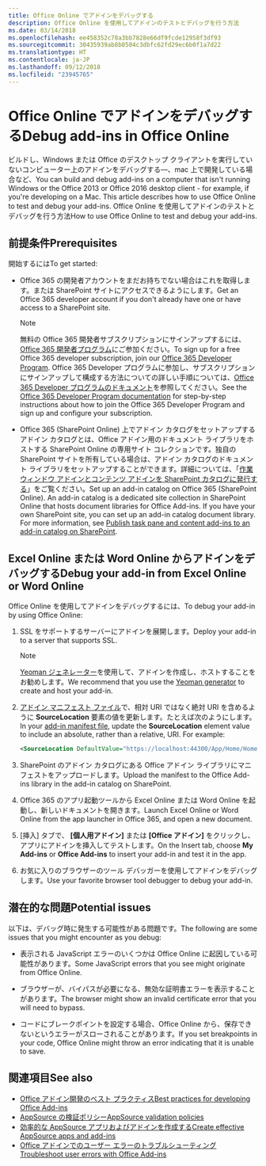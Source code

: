 ```yaml
---
title: Office Online でアドインをデバッグする
description: Office Online を使用してアドインのテストとデバッグを行う方法
ms.date: 03/14/2018
ms.openlocfilehash: ee458352c78a3bb7828e66df9fcde12958f3df93
ms.sourcegitcommit: 30435939ab8b8504c3dbfc62fd29ec6b0f1a7d22
ms.translationtype: HT
ms.contentlocale: ja-JP
ms.lasthandoff: 09/12/2018
ms.locfileid: "23945765"
---
```

# <a name="debug-add-ins-in-office-online"></a><span data-ttu-id="f113d-103">Office Online でアドインをデバッグする</span><span class="sxs-lookup"><span data-stu-id="f113d-103">Debug add-ins in Office Online</span></span>


<span data-ttu-id="f113d-104">ビルドし、Windows または Office のデスクトップ クライアントを実行していないコンピューター上のアドインをデバッグする&mdash;、mac 上で開発している場合など、</span><span class="sxs-lookup"><span data-stu-id="f113d-104">You can build and debug add-ins on a computer that isn't running Windows or the Office 2013 or Office 2016 desktop client - for example, if you're developing on a Mac. This article describes how to use Office Online to test and debug your add-ins.</span></span> <span data-ttu-id="f113d-105">Office Online を使用してアドインのテストとデバッグを行う方法</span><span class="sxs-lookup"><span data-stu-id="f113d-105">How to use Office Online to test and debug your add-ins.</span></span> 

## <a name="prerequisites"></a><span data-ttu-id="f113d-106">前提条件</span><span class="sxs-lookup"><span data-stu-id="f113d-106">Prerequisites</span></span>

<span data-ttu-id="f113d-107">開始するには</span><span class="sxs-lookup"><span data-stu-id="f113d-107">To get started:</span></span>

- <span data-ttu-id="f113d-108">Office 365 の開発者アカウントをまだお持ちでない場合はこれを取得します。または SharePoint サイトにアクセスできるようにします。</span><span class="sxs-lookup"><span data-stu-id="f113d-108">Get an Office 365 developer account if you don't already have one or have access to a SharePoint site.</span></span>
    
  > [!NOTE]
  > <span data-ttu-id="f113d-109">無料の Office 365 開発者サブスクリプションにサインアップするには、[Office 365 開発者プログラム](https://developer.microsoft.com/office/dev-program)にご参加ください。</span><span class="sxs-lookup"><span data-stu-id="f113d-109">To sign up for a free Office 365 developer subscription, join our [Office 365 Developer Program](https://developer.microsoft.com/office/dev-program).</span></span> <span data-ttu-id="f113d-110">Office 365 Developer プログラムに参加し、サブスクリプションにサインアップして構成する方法についての詳しい手順については、[Office 365 Developer プログラムのドキュメント](https://docs.microsoft.com/office/developer-program/office-365-developer-program)を参照してください。</span><span class="sxs-lookup"><span data-stu-id="f113d-110">See the [Office 365 Developer Program documentation](https://docs.microsoft.com/office/developer-program/office-365-developer-program) for step-by-step instructions about how to join the Office 365 Developer Program and sign up and configure your subscription.</span></span>
     
- <span data-ttu-id="f113d-p103">Office 365 (SharePoint Online) 上でアドイン カタログをセットアップするアドイン カタログとは、Office アドイン用のドキュメント ライブラリをホストする SharePoint Online の専用サイト コレクションです。独自の SharePoint サイトを所有している場合は、アドイン カタログのドキュメント ライブラリをセットアップすることができます。詳細については、「[作業ウィンドウ アドインとコンテンツ アドインを SharePoint カタログに発行する](../publish/publish-task-pane-and-content-add-ins-to-an-add-in-catalog.md)」をご覧ください。</span><span class="sxs-lookup"><span data-stu-id="f113d-p103">Set up an add-in catalog on Office 365 (SharePoint Online). An add-in catalog is a dedicated site collection in SharePoint Online that hosts document libraries for Office Add-ins. If you have your own SharePoint site, you can set up an add-in catalog document library. For more information, see [Publish task pane and content add-ins to an add-in catalog on SharePoint](../publish/publish-task-pane-and-content-add-ins-to-an-add-in-catalog.md).</span></span>
    

## <a name="debug-your-add-in-from-excel-online-or-word-online"></a><span data-ttu-id="f113d-114">Excel Online または Word Online からアドインをデバッグする</span><span class="sxs-lookup"><span data-stu-id="f113d-114">Debug your add-in from Excel Online or Word Online</span></span>

<span data-ttu-id="f113d-115">Office Online を使用してアドインをデバッグするには、</span><span class="sxs-lookup"><span data-stu-id="f113d-115">To debug your add-in by using Office Online:</span></span>

1. <span data-ttu-id="f113d-116">SSL をサポートするサーバーにアドインを展開します。</span><span class="sxs-lookup"><span data-stu-id="f113d-116">Deploy your add-in to a server that supports SSL.</span></span>
    
    > [!NOTE]
    > <span data-ttu-id="f113d-117">[Yeoman ジェネレーター](https://github.com/OfficeDev/generator-office)を使用して、アドインを作成し、ホストすることをお勧めします。</span><span class="sxs-lookup"><span data-stu-id="f113d-117">We recommend that you use the [Yeoman generator](https://github.com/OfficeDev/generator-office) to create and host your add-in.</span></span>
     
2. <span data-ttu-id="f113d-p104">[アドイン マニフェスト ファイル](../develop/add-in-manifests.md)で、相対 URI ではなく絶対 URI を含めるように **SourceLocation** 要素の値を更新します。たとえば次のようにします。</span><span class="sxs-lookup"><span data-stu-id="f113d-p104">In your [add-in manifest file](../develop/add-in-manifests.md), update the **SourceLocation** element value to include an absolute, rather than a relative, URI. For example:</span></span>
      
    ```xml
    <SourceLocation DefaultValue="https://localhost:44300/App/Home/Home.html" />
    ```
    
3. <span data-ttu-id="f113d-120">SharePoint のアドイン カタログにある Office アドイン ライブラリにマニフェストをアップロードします。</span><span class="sxs-lookup"><span data-stu-id="f113d-120">Upload the manifest to the Office Add-ins library in the add-in catalog on SharePoint.</span></span>
    
4. <span data-ttu-id="f113d-121">Office 365 のアプリ起動ツールから Excel Online または Word Online を起動し、新しいドキュメントを開きます。</span><span class="sxs-lookup"><span data-stu-id="f113d-121">Launch Excel Online or Word Online from the app launcher in Office 365, and open a new document.</span></span>
    
5. <span data-ttu-id="f113d-122">[挿入] タブで、 **[個人用アドイン]** または **[Office アドイン]** をクリックし、アプリにアドインを挿入してテストします。</span><span class="sxs-lookup"><span data-stu-id="f113d-122">On the Insert tab, choose  **My Add-ins** or **Office Add-ins** to insert your add-in and test it in the app.</span></span>
    
6. <span data-ttu-id="f113d-123">お気に入りのブラウザーのツール デバッガーを使用してアドインをデバッグします。</span><span class="sxs-lookup"><span data-stu-id="f113d-123">Use your favorite browser tool debugger to debug your add-in.</span></span>

## <a name="potential-issues"></a><span data-ttu-id="f113d-124">潜在的な問題</span><span class="sxs-lookup"><span data-stu-id="f113d-124">Potential issues</span></span>    

<span data-ttu-id="f113d-125">以下は、デバッグ時に発生する可能性がある問題です。</span><span class="sxs-lookup"><span data-stu-id="f113d-125">The following are some issues that you might encounter as you debug:</span></span>
    
- <span data-ttu-id="f113d-126">表示される JavaScript エラーのいくつかは Office Online に起因している可能性があります。</span><span class="sxs-lookup"><span data-stu-id="f113d-126">Some JavaScript errors that you see might originate from Office Online.</span></span>
      
- <span data-ttu-id="f113d-127">ブラウザーが、バイパスが必要になる、無効な証明書エラーを表示することがあります。</span><span class="sxs-lookup"><span data-stu-id="f113d-127">The browser might show an invalid certificate error that you will need to bypass.</span></span>
      
- <span data-ttu-id="f113d-128">コードにブレークポイントを設定する場合、Office Online から、保存できないというエラーがスローされることがあります。</span><span class="sxs-lookup"><span data-stu-id="f113d-128">If you set breakpoints in your code, Office Online might throw an error indicating that it is unable to save.</span></span>

## <a name="see-also"></a><span data-ttu-id="f113d-129">関連項目</span><span class="sxs-lookup"><span data-stu-id="f113d-129">See also</span></span>

- [<span data-ttu-id="f113d-130">Office アドイン開発のベスト プラクティス</span><span class="sxs-lookup"><span data-stu-id="f113d-130">Best practices for developing Office Add-ins</span></span>](../concepts/add-in-development-best-practices.md)
- [<span data-ttu-id="f113d-131">AppSource の検証ポリシー</span><span class="sxs-lookup"><span data-stu-id="f113d-131">AppSource validation policies</span></span>](https://docs.microsoft.com/office/dev/store/validation-policies)  
- [<span data-ttu-id="f113d-132">効率的な AppSource アプリおよびアドインを作成する</span><span class="sxs-lookup"><span data-stu-id="f113d-132">Create effective AppSource apps and add-ins</span></span>](https://docs.microsoft.com/office/dev/store/create-effective-office-store-listings)  
- [<span data-ttu-id="f113d-133">Office アドインでのユーザー エラーのトラブルシューティング</span><span class="sxs-lookup"><span data-stu-id="f113d-133">Troubleshoot user errors with Office Add-ins</span></span>](testing-and-troubleshooting.md)
    
